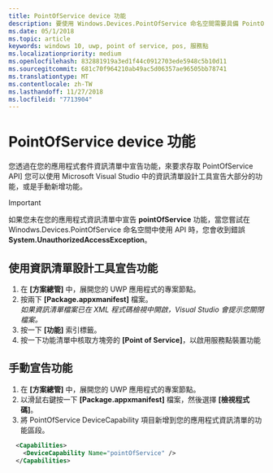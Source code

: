 ```yaml
---
title: PointOfService device 功能
description: 要使用 Windows.Devices.PointOfService 命名空間需要具備 PointOfService 功能。
ms.date: 05/1/2018
ms.topic: article
keywords: windows 10, uwp, point of service, pos, 服務點
ms.localizationpriority: medium
ms.openlocfilehash: 832881919a3ed1f44c0912703ede5948c5b10d11
ms.sourcegitcommit: 681c70f964210ab49ac5d06357ae96505bb78741
ms.translationtype: MT
ms.contentlocale: zh-TW
ms.lasthandoff: 11/27/2018
ms.locfileid: "7713904"
---
```

# <a name="pointofservice-device-capability"></a>PointOfService device 功能
您透過在您的應用程式套件資訊清單中宣告功能，來要求存取 PointOfService API] 您可以使用 Microsoft Visual Studio 中的資訊清單設計工具宣告大部分的功能，或是手動新增功能。  

> [!Important]
> 如果您未在您的應用程式資訊清單中宣告 **pointOfService** 功能，當您嘗試在 Winodws.Devices.PointOfService 命名空間中使用 API 時，您會收到錯誤 **System.UnauthorizedAccessException**。 

## <a name="declare-capability-using-manifest-designer"></a>使用資訊清單設計工具宣告功能

1. 在 **\[方案總管\]** 中，展開您的 UWP 應用程式的專案節點。
2. 按兩下 **\[Package.appxmanifest\]** 檔案。  
*如果資訊清單檔案已在 XML 程式碼檢視中開啟，Visual Studio 會提示您關閉檔案。*
3. 按一下 **\[功能\]** 索引標籤。
4. 按一下功能清單中核取方塊旁的 **\[Point of Service\]**，以啟用服務點裝置功能


## <a name="declare-capability-manually"></a>手動宣告功能

1. 在 **\[方案總管\]** 中，展開您的 UWP 應用程式的專案節點。
2. 以滑鼠右鍵按一下 **\[Package.appxmanifest\]** 檔案，然後選擇 **\[檢視程式碼\]**。
3. 將 PointOfService DeviceCapability 項目新增到您的應用程式資訊清單的功能區段。  

```xml
  <Capabilities>
    <DeviceCapability Name="pointOfService" />
  </Capabilities>
   ```
